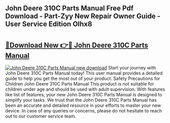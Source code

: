 ## John Deere 310C Parts Manual Free Pdf Download - Part-Zyy New Repair Owner Guide - User Service Edition OIhx8

# <h2><a href="http://bc9556.oget.top/?id=John+Deere+310C+Parts+Manual">🔗Download New 👉🔴 John Deere 310C Parts Manual</a></h2>

[![John Deere 310C Parts Manual new download](https://i.imgur.com/5g1atiW.png)](http://bc9556.oget.top/?id=John+Deere+310C+Parts+Manual)
Start your journey with John Deere 310C Parts Manual today! This user manual provides a detailed guide to help you get the most out of your product. Safety Precautions for Children John Deere 310C Parts Manual This product is not suitable for children under age and should be used with adult supervision. With features like list of features, your new John Deere 310C Parts Manual is designed to simplify your tasks. We trust that the John Deere 310C Parts Manual has been an accurate and detailed resource in your efforts to master your new device. In case of any queries or concerns, please do not hesitate to reach out to our customer service team.
